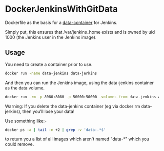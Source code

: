 # DockerJenkinsWithGitData

Dockerfile as the basis for a [data-container](https://docs.docker.com/userguide/dockervolumes/) for Jenkins. 

Simply put, this ensures that /var/jenkins_home exists and is owned by uid 1000 (the Jenkins user in the Jenkins image).

## Usage
You need to create a container prior to use.

```bash
docker run -name data-jenkins data-jerkins
```

And then you can run the Jenkins image, using the data-jenkins container as the data volume.

```bash
docker run -rm -p 8080:8080 -p 50000:50000 -volumes-from data-jenkins andrewgortonuk/dockerjenkinswithgit
```

Warning: If you delete the data-jenkins container (eg via docker rm data-jerkins), then you'll lose your data!

Use something like:-

```bash
docker ps -a | tail -n +2 | grep -v 'data-.*$'
```

to return you a list of all images which aren't named "data-*" which you could remove.





